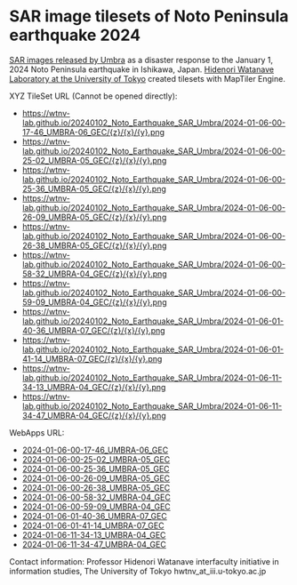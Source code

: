 # SAR image tilesets of Noto Peninsula earthquake 2024

[SAR images released by Umbra](https://x.com/umbraspace/status/1743677139633717555?s=20) as a disaster response to the January 1, 2024 Noto Peninsula earthquake in Ishikawa, Japan. [Hidenori Watanave Laboratory at the University of Tokyo](https://labo.wtnv.jp/) created tilesets with MapTiler Engine.

XYZ TileSet URL (Cannot be opened directly):

- https://wtnv-lab.github.io/20240102_Noto_Earthquake_SAR_Umbra/2024-01-06-00-17-46_UMBRA-06_GEC/{z}/{x}/{y}.png
- https://wtnv-lab.github.io/20240102_Noto_Earthquake_SAR_Umbra/2024-01-06-00-25-02_UMBRA-05_GEC/{z}/{x}/{y}.png
- https://wtnv-lab.github.io/20240102_Noto_Earthquake_SAR_Umbra/2024-01-06-00-25-36_UMBRA-05_GEC/{z}/{x}/{y}.png
- https://wtnv-lab.github.io/20240102_Noto_Earthquake_SAR_Umbra/2024-01-06-00-26-09_UMBRA-05_GEC/{z}/{x}/{y}.png
- https://wtnv-lab.github.io/20240102_Noto_Earthquake_SAR_Umbra/2024-01-06-00-26-38_UMBRA-05_GEC/{z}/{x}/{y}.png
- https://wtnv-lab.github.io/20240102_Noto_Earthquake_SAR_Umbra/2024-01-06-00-58-32_UMBRA-04_GEC/{z}/{x}/{y}.png
- https://wtnv-lab.github.io/20240102_Noto_Earthquake_SAR_Umbra/2024-01-06-00-59-09_UMBRA-04_GEC/{z}/{x}/{y}.png
- https://wtnv-lab.github.io/20240102_Noto_Earthquake_SAR_Umbra/2024-01-06-01-40-36_UMBRA-07_GEC/{z}/{x}/{y}.png
- https://wtnv-lab.github.io/20240102_Noto_Earthquake_SAR_Umbra/2024-01-06-01-41-14_UMBRA-07_GEC/{z}/{x}/{y}.png
- https://wtnv-lab.github.io/20240102_Noto_Earthquake_SAR_Umbra/2024-01-06-11-34-13_UMBRA-04_GEC/{z}/{x}/{y}.png
- https://wtnv-lab.github.io/20240102_Noto_Earthquake_SAR_Umbra/2024-01-06-11-34-47_UMBRA-04_GEC/{z}/{x}/{y}.png

WebApps URL:

- [2024-01-06-00-17-46_UMBRA-06_GEC](https://wtnv-lab.github.io/20240102_Noto_Earthquake_SAR_Umbra/2024-01-06-00-17-46_UMBRA-06_GEC/)
- [2024-01-06-00-25-02_UMBRA-05_GEC](https://wtnv-lab.github.io/20240102_Noto_Earthquake_SAR_Umbra/2024-01-06-00-25-02_UMBRA-05_GEC/)
- [2024-01-06-00-25-36_UMBRA-05_GEC](https://wtnv-lab.github.io/20240102_Noto_Earthquake_SAR_Umbra/2024-01-06-00-25-36_UMBRA-05_GEC/)
- [2024-01-06-00-26-09_UMBRA-05_GEC](https://wtnv-lab.github.io/20240102_Noto_Earthquake_SAR_Umbra/2024-01-06-00-26-09_UMBRA-05_GEC/)
- [2024-01-06-00-26-38_UMBRA-05_GEC](https://wtnv-lab.github.io/20240102_Noto_Earthquake_SAR_Umbra/2024-01-06-00-26-38_UMBRA-05_GEC/)
- [2024-01-06-00-58-32_UMBRA-04_GEC](https://wtnv-lab.github.io/20240102_Noto_Earthquake_SAR_Umbra/2024-01-06-00-58-32_UMBRA-04_GEC/)
- [2024-01-06-00-59-09_UMBRA-04_GEC](https://wtnv-lab.github.io/20240102_Noto_Earthquake_SAR_Umbra/2024-01-06-00-59-09_UMBRA-04_GEC/)
- [2024-01-06-01-40-36_UMBRA-07_GEC](https://wtnv-lab.github.io/20240102_Noto_Earthquake_SAR_Umbra/2024-01-06-01-40-36_UMBRA-07_GEC/)
- [2024-01-06-01-41-14_UMBRA-07_GEC](https://wtnv-lab.github.io/20240102_Noto_Earthquake_SAR_Umbra/2024-01-06-01-41-14_UMBRA-07_GEC/)
- [2024-01-06-11-34-13_UMBRA-04_GEC](https://wtnv-lab.github.io/20240102_Noto_Earthquake_SAR_Umbra/2024-01-06-11-34-13_UMBRA-04_GEC/)
- [2024-01-06-11-34-47_UMBRA-04_GEC](https://wtnv-lab.github.io/20240102_Noto_Earthquake_SAR_Umbra/2024-01-06-11-34-47_UMBRA-04_GEC/)

Contact information:
Professor Hidenori Watanave
interfaculty initiative in information studies, The University of Tokyo
hwtnv_at_iii.u-tokyo.ac.jp
